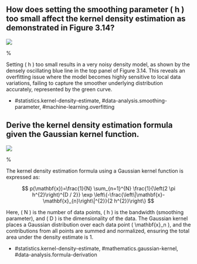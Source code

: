 ## How does setting the smoothing parameter \( h \) too small affect the kernel density estimation as demonstrated in Figure 3.14?

![](https://cdn.mathpix.com/cropped/2024_05_13_394aafe250f00e0713c1g-1.jpg?height=181&width=628&top_left_y=244&top_left_x=956)

%

Setting \( h \) too small results in a very noisy density model, as shown by the densely oscillating blue line in the top panel of Figure 3.14. This reveals an overfitting issue where the model becomes highly sensitive to local data variations, failing to capture the smoother underlying distribution accurately, represented by the green curve.

- #statistics.kernel-density-estimate, #data-analysis.smoothing-parameter, #machine-learning.overfitting

## Derive the kernel density estimation formula given the Gaussian kernel function.

![](https://cdn.mathpix.com/cropped/2024_05_13_394aafe250f00e0713c1g-1.jpg?height=210&width=630&top_left_y=552&top_left_x=955)

%

The kernel density estimation formula using a Gaussian kernel function is expressed as:

$$
p(\mathbf{x})=\frac{1}{N} \sum_{n=1}^{N} \frac{1}{\left(2 \pi h^{2}\right)^{D / 2}} \exp \left\{-\frac{\left\|\mathbf{x}-\mathbf{x}_{n}\right\|^{2}}{2 h^{2}}\right\}
$$

Here, \( N \) is the number of data points, \( h \) is the bandwidth (smoothing parameter), and \( D \) is the dimensionality of the data. The Gaussian kernel places a Gaussian distribution over each data point \( \mathbf{x}_n \), and the contributions from all points are summed and normalized, ensuring the total area under the density estimate is 1.

- #statistics.kernel-density-estimate, #mathematics.gaussian-kernel, #data-analysis.formula-derivation